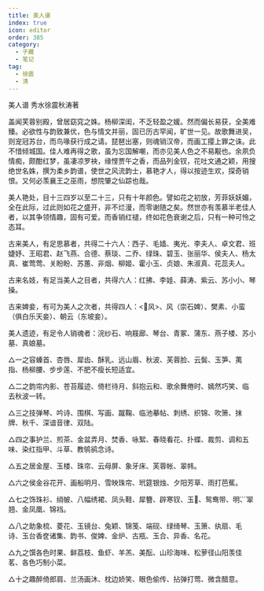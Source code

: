 ```yaml
---
title: 美人谱
index: true
icon: editor
order: 385
category:
  - 子藏
  - 笔记
tag:
  - 徐震
  - 清
---
```


美人谱    秀水徐震秋涛著  

盖闻芙蓉别殿，曾居窈窕之姝。杨柳深闺，不乏轻盈之媛。然而偏长易获，全美难臻。必欲性与韵致兼优，色与情文并丽，固已历古罕闻，旷世一见。故歌舞进吴，则宠冠苏台，而鸟喙获行成之请。琵琶出塞，则魂销汉帝，而画工撄上罪之诛。此不惜倾城国。佳人难再得之歌，虽为忘国解嘲，而亦见美人色之不易觏也。余夙负情痴，颇酣红梦，虽凄凉罗袂，缘悭贾午之香，而品列金钗，花吐文通之颖，用搜绝世名姝，撰为柔乡韵谱，使世之风流韵士，慕艳才人，得以按迹生欢，探奇销恨。又何必羡襄王之巫雨，想院肇之仙踪也哉。  

美人艳处，目十三四岁以至二十三，只有十年颜色。譬如花之初放，芳菲妖妖媚，全在此际，过此则如花之盛开，非不烂漫，而零谢随之矣。然世亦有羡慕半老佳人者，以其争领情趣，固有可爱。而香销红褪，终如花色衰谢之后，只有一种可怜之态耳。  

古来美人，有足思慕者，共得二十六人：西子、毛嫱、夷光、李夫人、卓文君、班婕妤、王昭君、赵飞燕、合德、蔡琰、二乔、绿珠、碧玉、张丽华、侯夫人、杨太真、崔莺莺、关盼盼、苏蕙、非烟、柳姬、霍小玉、贞娘、朱淑真、花蕊夫人。  

古来名妓，有足当美人之目者，共得六人：红拂、李娃、薛涛、紫云、苏小小、琴操。  

古来婢妾，有可为美人之次者，共得四人：<风>、风（崇石婢）、樊素、小蛮（俱白乐天妾）、朝云（东坡妾）。  

美人遗迹，有足令人销魂者：浣纱石、响屐廊、琴台、青冢、蒲东、燕子楼、苏小墓、真娘墓。  

△一之容螓首、杏唇、犀齿、酥乳、远山眉、秋波、芙蓉脸、云鬓、玉笋、荑指、杨柳腰、步步莲、不肥不瘦长短适宜。  

△二之韵帘内影、苍苔履迹、倚栏待月、斜抱云和、歌余舞倦时、嫣然巧笑、临去秋波一转。  

△三之技弹琴、吟诗、围棋、写画、蹴鞠、临池摹帖、刺绣、织锦、吹箫、抹牌、秋千、深谙音律、双陆。  

△四之事护兰、煎茶、金盆弄月、焚香、咏絮、春晓看花、扑蝶、裁剪、调和五味、染红指甲、斗草、教鸲鹆念诗。  

△五之居金屋、玉楼、珠帘、云母屏、象牙床、芙蓉帐、翠帏。  

△六之侯金谷花开、画船明月、雪映珠帘、玳筵银烛、夕阳芳草、雨打芭蕉。  

△七之饰珠衫、绡帔、八幅绣裙、凤头鞋、犀簪、辟寒钗、玉、鸳鸯带、明、翠翘、金凤凰、锦裆。  

△八之助象梳、菱花、玉镜台、兔颖、锦笺、端砚、绿绮琴、玉箫、纨扇、毛诗、玉台香奁诸集、韵书、俊婢、金炉、古瓶、玉合、异香、名花。  

△九之馔各色时果、鲜荔枝、鱼虾、羊羔、美酝、山珍海味、松萝径山阳羡佳茗、各色巧制小菜。  

△十之趣醉倚郎肩、兰汤画沐、枕边娇笑、眼色偷传、拈弹打莺、微含醋意。  

